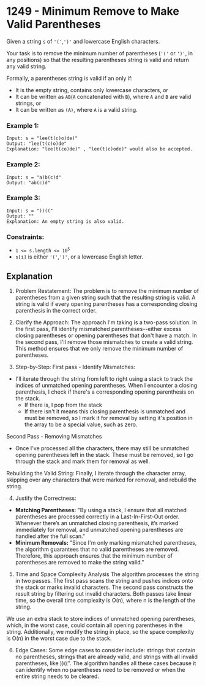 # 1249 - Minimum Remove to Make Valid Parentheses
Given a string `s` of `'('`,`')'` and lowercase English characters.

Your task is to remove the minimum number of parentheses (`'('` or `')'`, in any positions) so that the resulting parentheses string is valid and return any valid string.

Formally, a parentheses string is valid if an only if:
- It is the empty string, contains only lowercase characters, or
- It can be written as `AB`(`A` concatenated with `B`), where `A` and `B` are valid strings, or
- It can be written as `(A)`, where `A` is a valid string.

### Example 1:
```
Input: s = "lee(t(c)o)de)"
Output: "lee(t(c)o)de"
Explanation: "lee(t(co)de)" , "lee(t(c)ode)" would also be accepted.
```

### Example 2:
```
Input: s = "a)b(c)d"
Output: "ab(c)d"
```

### Example 3:
```
Input: s = "))(("
Output: ""
Explanation: An empty string is also valid.
```

### Constraints:
- <code>1 <= s.length <= 10<sup>5</sup></code>
- `s[i]` is either `'('`,`')'`, or a lowercase English letter.


## Explanation
1. Problem Restatement:
The problem is to remove the minimum number of parentheses from a given string such that the resulting string is valid. A string is valid if every opening parentheses has a corresponding closing parenthesis in the correct order.

2. Clarify the Approach:
The approach I'm taking is a two-pass solution. In the first pass, I'll identify mismatched parentheses--either excess closing parentheses or opening parentheses that don't have a match. In the second pass, I'll remove those mismatches to create a valid string. This method ensures that we only remove the minimum number of parentheses.

3. Step-by-Step:
First pass - Identify Mismatches:
- I'll iterate through the string from left to right using a stack to track the indices of unmatched opening parentheses.  When I encounter a closing parenthesis, I check if there's a corresponding opening parenthesis on the stack.
  - If there is, I pop from the stack
  - If there isn't it means this closing parenthesis is unmatched and must be removed, so I mark it for removal by setting it's position in the array to be a special value, such as zero.

Second Pass - Removing Mismatches
- Once I've processed all the characters, there may still be unmatched opening parentheses left in the stack. These must be removed, so I go through the stack and mark them for removal as well.

Rebuilding the Valid String:
Finally, I iterate through the character array, skipping over any characters that were marked for removal, and rebuild the string.

4. Justify the Correctness:
- **Matching Parentheses:** "By using a stack, I ensure that all matched parentheses are processed correctly in a Last-In-First-Out order. Whenever there’s an unmatched closing parenthesis, it’s marked immediately for removal, and unmatched opening parentheses are handled after the full scan."
- **Minimum Removals:** "Since I'm only marking mismatched parentheses, the algorithm guarantees that no valid parentheses are removed. Therefore, this approach ensures that the minimum number of parentheses are removed to make the string valid."

5. Time and Space Complexity Analysis
The algorithm processes the string in two passes. The first pass scans the string and pushes indices onto the stack or marks invalid characters. The second pass constructs the result string by filtering out invalid characters. Both passes take linear time, so the overall time complexity is O(n), where n is the length of the string.

We use an extra stack to store indices of unmatched opening parentheses, which, in the worst case, could contain all opening parentheses in the string. Additionally, we modify the string in place, so the space complexity is O(n) in the worst case due to the stack.

6. Edge Cases:
Some edge cases to consider include: strings that contain no parentheses, strings that are already valid, and strings with all invalid parentheses, like ))((". The algorithm handles all these cases because it can identify when no parentheses need to be removed or when the entire string needs to be cleared.

